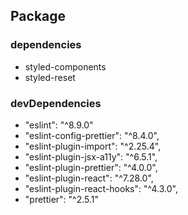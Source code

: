 ## Package

### dependencies

- styled-components
- styled-reset

### devDependencies

- "eslint": "^8.9.0"
- "eslint-config-prettier": "^8.4.0",
- "eslint-plugin-import": "^2.25.4",
- "eslint-plugin-jsx-a11y": "^6.5.1",
- "eslint-plugin-prettier": "^4.0.0",
- "eslint-plugin-react": "^7.28.0",
- "eslint-plugin-react-hooks": "^4.3.0",
- "prettier": "^2.5.1"
